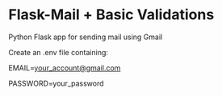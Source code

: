 # Flask-Mail + Basic Validations
Python Flask app for sending mail using Gmail


Create an .env file containing:

EMAIL=your_account@gmail.com

PASSWORD=your_password
